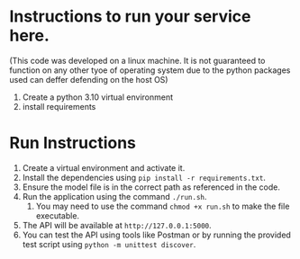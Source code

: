 # Instructions to run your service here.

(This code was developed on a linux machine. It is not guaranteed to function on any other tyoe of operating system due to the python packages used can deffer defending on the host OS)

1. Create a python 3.10 virtual environment
2. install requirements


# Run Instructions

1. Create a virtual environment and activate it.
2. Install the dependencies using `pip install -r requirements.txt`.
3. Ensure the model file is in the correct path as referenced in the code.
4. Run the application using the command `./run.sh`.
   1. You may need to use the command `chmod +x run.sh` to make the file executable.
5. The API will be available at `http://127.0.0.1:5000`.
6. You can test the API using tools like Postman or by running the provided test script using `python -m unittest discover`.

